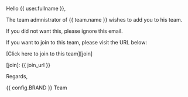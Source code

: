 Hello {{ user.fullname }},

The team admnistrator of {{ team.name }} wishes to add you to his team.

If you did not want this, please ignore this email.

If you want to join to this team, please visit the URL below:

[Click here to join to this team][join]

[join]: {{ join_url }}

Regards,

{{ config.BRAND }} Team
